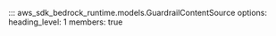 ::: aws_sdk_bedrock_runtime.models.GuardrailContentSource
    options:
        heading_level: 1
        members: true

